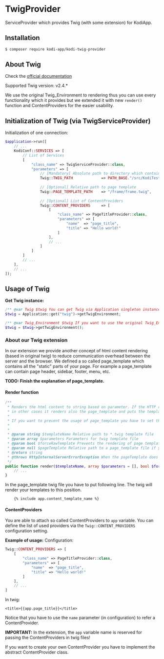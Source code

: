# TwigProvider

ServiceProvider which provides Twig (with some extension) for KodiApp.

## Installation

```bash
$ composer require kodi-app/kodi-twig-provider
```

## About Twig

Check the [official documentation](https://github.com/nagyatka/pandabase)

Supported Twig version: v2.4.*

We use the original Twig_Environment to rendering thus you can use every functionality which it provides but we extended it with new `render()` function and ContentProviders for the easier usability.

## Initialization of Twig (via TwigServiceProvider)

Initialization of one connection:
```php
$application->run([
    // ...
    KodiConf::SERVICES => [
        // List of Services
        [
            "class_name" => TwigServiceProvider::class,
            "parameters" => [
                // [Mandatory] Absolute path to directory which contains the *.twig files
                Twig::TWIG_PATH             => PATH_BASE."/src/KodiTest/View",
                
                // [Optional] Relative path to page template
                Twig::PAGE_TEMPLATE_PATH    => "/frame/frame.twig",
                
                // [Optional] List of ContentProviders
                Twig::CONTENT_PROVIDERS     => [
                    [
                        "class_name" => PageTitleProvider::class,
                        "parameters" => [
                            "name"  => "page_title",
                            "title" => "Hello world!"
                        ]
                    ],
                    // ...
                ]
            ]
        ]
        // ...
    ],
    // ...
]);
```

## Usage of Twig

**Get Twig instance:**
```php
/** @var Twig $twig You can get Twig via Application singleton instance */
$twig = Application::get("twig")->getTwigEnvironment;

/** @var Twig_Environment $twig If you want to use the original Twig_Environment */
$twig = $twig->getTwigEnvironment();
```

### About our Twig extension

In our extension we provide another concept of html content rendering (based in original twig) to reduce communication overhead between the server and the browser.
We defined a so called page_template which contains all the "static" parts of your page. For example a page_template can contain page header, sidebar, footer, menu, etc.

**TODO: Finish the explanation of page_template.**


#### Render function
```php
/**
 * Renders the html content to string based on parameter. If the HTTP request is an AJAX request it will render only the template
 * in other cases it renders also the page_template and puts the template content to the appropriate position of the page_template.
 *
 * If you want to prevent the usage of page_template you have to set the $forceRawTemplate parameter to true.
 *
 *
 * @param string $templateName Relative path to *.twig template file
 * @param array $parameters Parameters for twig template file
 * @param bool $forceRawTemplate Prevents the rendering of page template of it is true.
 * @param null $pageTemplate Relative path to a page_template file if you dont want to use the default one.
 * @return string
 * @throws HttpInternalServerErrorException When the pageTemplate does not exist.
 */
public function render($templateName, array $parameters = [], bool $forceRawTemplate = false,$pageTemplate = null) {
    // ...
}
```

In the page_template twig file you have to put following line. The twig will render your templates to this position.
```twig
    {% include app.content_template_name %}
```

#### ContentProviders

You are able to attach so called ContentProviders to `app` variable. 
You can define the list of used providers via the `Twig::CONTENT_PROVIDERS` configuration setting.

**Example of usage:**
Configuration:
```php
Twig::CONTENT_PROVIDERS => [
    [
        "class_name" => PageTitleProvider::class,
        "parameters" => [
            "name"  => "page_title",
            "title" => "Hello world!"
        ]
    ],
    // ...
]
```
In twig:
```twig
<title>{{app.page_title}}</title>
```
Notice that you have to use the `name` parameter (in configuration) to refer a ContentProvider.

 
**IMPORTANT:** In the extension, the `app` variable name is reserved for passing the ContentProviders in twig files!

If you want to create your own ContentProvider you have to implement the abstract ContentProvider class.







